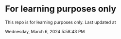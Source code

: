 # For learning purposes only
This repo is for learning purposes only.
Last updated at

Wednesday, March 6, 2024 5:58:43 PM

